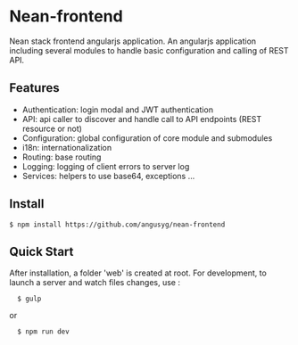 Nean-frontend
=============

Nean stack frontend angularjs application.
An angularjs application including several modules to handle basic configuration and calling of REST API.

Features
----------
  * Authentication: login modal and JWT authentication
  * API: api caller to discover and handle call to API endpoints (REST resource or not)
  * Configuration: global configuration of core module and submodules
  * i18n: internationalization
  * Routing: base routing
  * Logging: logging of client errors to server log
  * Services: helpers to use base64, exceptions ...

Install
-------

    $ npm install https://github.com/angusyg/nean-frontend

Quick Start
-----------

After installation, a folder 'web' is created at root.
For development, to launch a server and watch files changes, use :

      $ gulp
or

      $ npm run dev
